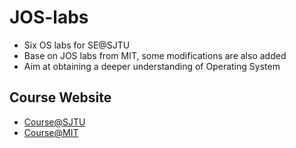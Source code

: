 # JOS-labs
* Six OS labs for SE@SJTU
* Base on JOS labs from MIT, some modifications are also added
* Aim at obtaining a deeper understanding of Operating System

## Course Website
* [Course@SJTU](ipads.sjtu.edu.cn/courses/os)
* [Course@MIT](https://pdos.csail.mit.edu/6.828)
